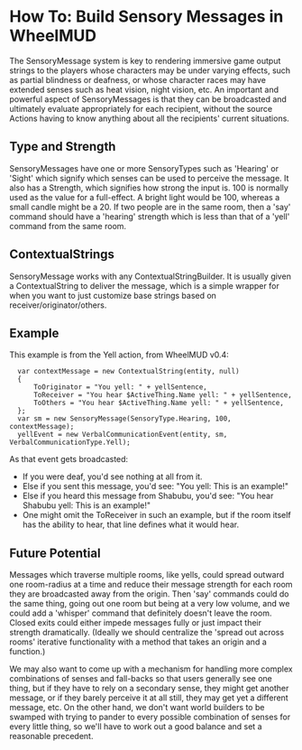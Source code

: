 # How To: Build Sensory Messages in WheelMUD
The SensoryMessage system is key to rendering immersive game output strings to the players whose characters may be under varying effects, such as partial blindness or deafness, or whose character races may have extended senses such as heat vision, night vision, etc.
An important and powerful aspect of SensoryMessages is that they can be broadcasted and ultimately evaluate appropriately for each recipient, without the source Actions having to know anything about all the recipients' current situations.

## Type and Strength
SensoryMessages have one or more SensoryTypes such as 'Hearing' or 'Sight' which signify which senses can be used to perceive the message. It also has a Strength, which signifies how strong the input is. 100 is normally used as the value for a full-effect. A bright light would be 100, whereas a small candle might be a 20. If two people are in the same room, then a 'say' command should have a 'hearing' strength which is less than that of a 'yell' command from the same room.

## ContextualStrings
SensoryMessage works with any ContextualStringBuilder. It is usually given a ContextualString to deliver the message, which is a simple wrapper for when you want to just customize base strings based on receiver/originator/others.

## Example
This example is from the Yell action, from WheelMUD v0.4:
```
  var contextMessage = new ContextualString(entity, null)
  {
      ToOriginator = "You yell: " + yellSentence,
      ToReceiver = "You hear $ActiveThing.Name yell: " + yellSentence,
      ToOthers = "You hear $ActiveThing.Name yell: " + yellSentence,
  };
  var sm = new SensoryMessage(SensoryType.Hearing, 100, contextMessage);
  yellEvent = new VerbalCommunicationEvent(entity, sm, VerbalCommunicationType.Yell);
```
As that event gets broadcasted:
* If you were deaf, you'd see nothing at all from it.
* Else if you sent this message, you'd see: "You yell: This is an example!"
* Else if you heard this message from Shabubu, you'd see: "You hear Shabubu yell: This is an example!"
* One might omit the ToReceiver in such an example, but if the room itself has the ability to hear, that line defines what it would hear.

## Future Potential
Messages which traverse multiple rooms, like yells, could spread outward one room-radius at a time and reduce their message strength for each room they are broadcasted away from the origin. Then 'say' commands could do the same thing, going out one room but being at a very low volume, and we could add a 'whisper' command that definitely doesn't leave the room. Closed exits could either impede messages fully or just impact their strength dramatically. (Ideally we should centralize the 'spread out across rooms' iterative functionality with a method that takes an origin and a function.)

We may also want to come up with a mechanism for handling more complex combinations of senses and fall-backs so that users generally see one thing, but if they have to rely on a secondary sense, they might get another message, or if they barely perceive it at all still, they may get yet a different message, etc. On the other hand, we don't want world builders to be swamped with trying to pander to every possible combination of senses for every little thing, so we'll have to work out a good balance and set a reasonable precedent.
